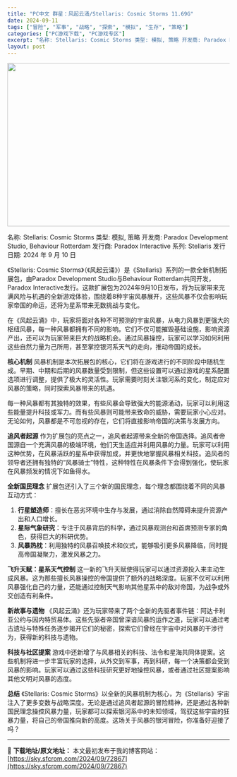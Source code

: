 ```yaml
---
title: "PC中文 群星：风起云涌/Stellaris: Cosmic Storms 11.69G"
date: 2024-09-11
tags: ["冒险", "军事", "战略", "探索", "模拟", "生存", "策略"]
categories: ["PC游戏下载", "PC游戏专区"]
excerpt: "名称: Stellaris: Cosmic Storms 类型: 模拟, 策略 开发商: Paradox Development Studio, Behaviour Rotterdam 发行商: Paradox Interactive 系列: Stellaris 发行日期: 2024 年 9 月 1&hellip;"
layout: post
---
```


<img class="aligncenter size-full wp-image-72868" src="https://sky.sfcrom.com/wp-content/uploads/2024/09/202409110058449.webp" alt="" width="660" height="370" />

名称: Stellaris: Cosmic Storms
类型: 模拟, 策略
开发商: Paradox Development Studio, Behaviour Rotterdam
发行商: Paradox Interactive
系列: Stellaris
发行日期: 2024 年 9 月 10 日

《Stellaris: Cosmic Storms》（《风起云涌》）是《Stellaris》系列的一款全新机制拓展包，由Paradox Development Studio与Behaviour Rotterdam共同开发，Paradox Interactive发行。这款扩展包为2024年9月10日发布，将为玩家带来充满风险与机遇的全新游戏体验，围绕着8种宇宙风暴展开，这些风暴不仅会影响玩家帝国的命运，还将为星系带来无数挑战与变化。

在《风起云涌》中，玩家将面对各种不可预测的宇宙风暴，从电力风暴到更强大的枢纽风暴，每一种风暴都拥有不同的影响。它们不仅可能摧毁基础设施，影响资源产出，还可以为玩家带来巨大的战略机会。通过风暴操控，玩家可以学习如何利用这些自然力量为己所用，甚至掌控银河系天气的走向，推动帝国的成长。

<strong>核心机制</strong>
风暴机制是本次拓展包的核心，它们将在游戏进行的不同阶段中随机生成。早期、中期和后期的风暴数量受到限制，但这些设置可以通过游戏的星系配置选项进行调整，提供了极大的灵活性。玩家需要时刻关注银河系的变化，制定应对风暴的策略，同时探索风暴带来的机遇。

每一种风暴都有其独特的效果，有些风暴会导致强大的能源涌动，玩家可以利用这些能量提升科技或军力。而有些风暴则可能带来致命的威胁，需要玩家小心应对。无论如何，风暴都是不可忽视的存在，它们将直接影响帝国的决策与发展方向。

<strong>追风者起源</strong>
作为扩展包的亮点之一，追风者起源带来全新的帝国选择。追风者帝国源自一个充满风暴的极端环境，他们天生适应并利用风暴的力量。玩家可以利用这种优势，在风暴活跃的星系中获得加成，并更快地掌握风暴相关科技。追风者的领导者还拥有独特的“风暴骑士”特性，这种特性在风暴条件下会得到强化，使玩家在风暴频发的情况下如鱼得水。

<strong>全新国民理念</strong>
扩展包还引入了三个新的国民理念，每个理念都围绕着不同的风暴互动方式：
<ol>
 	<li><strong>行星塑造师</strong>：擅长在恶劣环境中生存与发展，通过消除自然障碍来提升资源产出和人口增长。</li>
 	<li><strong>星际气象研究</strong>：专注于风暴背后的科学，通过风暴观测台和首席预测专家的角色，获得巨大的科研优势。</li>
 	<li><strong>风暴热枕</strong>：利用独特的风暴召唤技术和仪式，能够吸引更多风暴降临，同时提高帝国凝聚力，激发风暴之力。</li>
</ol>
<strong>飞升天赋：星系天气控制</strong>
这一新的飞升天赋使得玩家可以通过资源投入来主动生成风暴。这为那些擅长风暴操控的帝国提供了额外的战略深度。玩家不仅可以利用风暴强化自己的力量，还能通过控制天气影响其他星系中的敌对帝国，为战争或外交创造有利条件。

<strong>新故事与遗物</strong>
《风起云涌》还为玩家带来了两个全新的先驱者事件链：阿达卡利亚公约与因内特贸易体。这些先驱者帝国曾深谙风暴的运作之道，玩家可以通过考古遗址与特殊任务逐步揭开它们的秘密，探索它们曾经在宇宙中对风暴的干涉行为，获得新的科技与遗物。

<strong>科技与社区提案</strong>
游戏中还新增了与风暴相关的科技、法令和星海共同体提案。这些机制将进一步丰富玩家的选择，从外交到军事，再到科研，每一个决策都会受到风暴的影响。玩家可以通过这些科技研究更好地操控风暴，或者通过社区提案影响其他文明对风暴的态度。

<strong>总结</strong>
《Stellaris: Cosmic Storms》以全新的风暴机制为核心，为《Stellaris》宇宙注入了更多变数与战略深度。无论是通过追风者起源的冒险精神，还是通过各种新国民理念操控风暴力量，玩家都可以探索银河系中的未知领域，驾驭这些宇宙的狂暴力量，将自己的帝国推向新的高度。这场关于风暴的银河冒险，你准备好迎接了吗？

---
📖 **下载地址/原文地址：** 本文最初发布于我的博客网站：[https://sky.sfcrom.com/2024/09/72867](https://sky.sfcrom.com/2024/09/72867)
